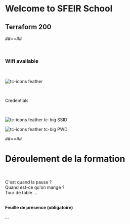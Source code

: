 <!-- .slide: class="first-slide" sfeir-level="2" sfeir-techno="Terraform" -->

# **Welcome to SFEIR School**

## **Terraform 200**


##==##

<!-- .slide: class="bg-blur" -->

<br>

### Wifi available

<br>

![](wifi 'tc-icons feather')<!-- .element: style="--tc-icon-size:300px; --tc-icon-color:var(--light-grey);" -->

<br>

Credentials

<!-- .element: class="center" -->
<br>

![](user 'tc-icons feather tc-big')<!-- .element: style="--tc-icon-color:var(--light-grey);" --> SSID

![](lock 'tc-icons feather tc-big')<!-- .element: style="--tc-icon-color:var(--light-grey);" --> PWD


##==##


# Déroulement de la formation

<br>

C'est quand la pause ?<br>
Quand est-ce qu'on mange ?<br>
Tour de table ...
<br><br>

**Feuille de présence (obligatoire)**

...
